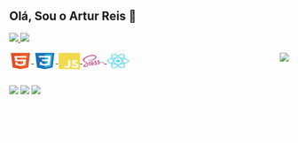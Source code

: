 ## Olá, Sou o Artur Reis 👋
<div>
  <a href="https://arturdev.netlify.app/" target="_blank">
  <img src="https://github-readme-stats.vercel.app/api?username=Artu-Dev&show_icons=true&theme=ocean_dark" />
  <img src="https://github-readme-stats.vercel.app/api/top-langs/?username=Artu-Dev&theme=ocean_dark&layout=compact"/>
</div>

<div style="display: inline_block"><br>
  <img align="center" alt="HTML" height="30" width="40" src="https://raw.githubusercontent.com/devicons/devicon/master/icons/html5/html5-original.svg">
  <img align="center" alt="CSS" height="30" width="40" src="https://raw.githubusercontent.com/devicons/devicon/master/icons/css3/css3-original.svg">
  <img align="center" alt="Js" height="30" width="40" src="https://raw.githubusercontent.com/devicons/devicon/master/icons/javascript/javascript-plain.svg">
  <img align="center" alt="Sass" height="30" width="40" src="https://raw.githubusercontent.com/devicons/devicon/master/icons/sass/sass-original.svg">
  <img align="center" alt="React" height="30" width="40" src="https://raw.githubusercontent.com/devicons/devicon/master/icons/react/react-original.svg">
  <!--
    <img align="center" alt="Ts" height="30" width="40" src="https://raw.githubusercontent.com/devicons/devicon/master/icons/typescript/typescript-plain.svg">
  -->
  <img align="right" height="150" src="https://cdn.picrew.me/shareImg/org/202303/1473879_kSze0jbD.png" style="background-color: #fefefe;"/>
</div>

##
  
<div> 
  <a href="https://www.instagram.com/artufobico/" target="_blank"><img src="https://img.shields.io/badge/-Instagram-%23E4405F?style=for-the-badge&logo=instagram&logoColor=white" target="_blank"></a>
  <a href = "mailto:arturreis.dev@gmail.com"><img src="https://img.shields.io/badge/-Gmail-%23333?style=for-the-badge&logo=gmail&logoColor=white" target="_blank"></a>
  <a href="https://www.linkedin.com/in/arturReiss/" target="_blank"><img src="https://img.shields.io/badge/-LinkedIn-%230077B5?style=for-the-badge&logo=linkedin&logoColor=white" target="_blank"></a> 
</div>

